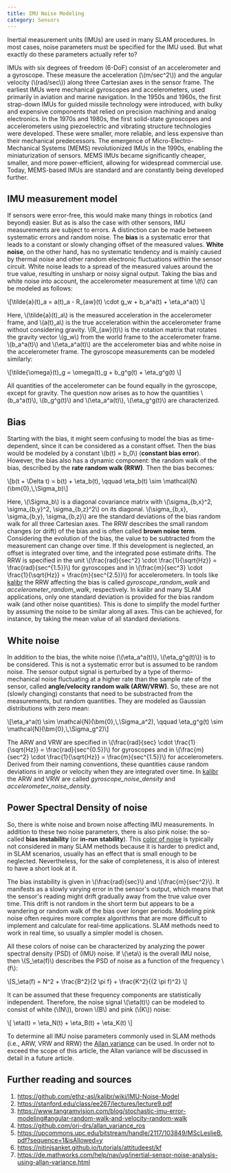 ```yaml
---
title: IMU Noise Modeling
category: Sensors
---
```


Inertial measurement units (IMUs) are used in many SLAM procedures. In most cases, noise parameters must be specified for the IMU used. But what exactly do these parameters actually refer to?

<!-- more -->

<p>IMUs with six degrees of freedom (6-DoF) consist of an accelerometer and a gyroscope. These measure the acceleration (\(m/sec^2\)) and the angular velocity (\(rad/sec\)) along three Cartesian axes in the sensor frame. The earliest IMUs were mechanical gyroscopes and accelerometers, used primarily in aviation and marine navigation. In the 1950s and 1960s, the first strap-down IMUs for guided missile technology were introduced, with bulky and expensive components that relied on precision machining and analog electronics. In the 1970s and 1980s, the first solid-state gyroscopes and accelerometers using piezoelectric and vibrating structure technologies were developed. These were smaller, more reliable, and less expensive than their mechanical predecessors. The emergence of Micro-Electro-Mechanical Systems (MEMS) revolutionized IMUs in the 1990s, enabling the miniaturization of sensors. MEMS IMUs became significantly cheaper, smaller, and more power-efficient, allowing for widespread commercial use. Today, MEMS-based IMUs are standard and are constantly being developed further.</p>

## IMU measurement model

<p>If sensors were error-free, this would make many things in robotics (and beyond) easier. But as is also the case with other sensors, IMU measurements are subject to errors. A distinction can be made between systematic errors and random noise. The <b>bias</b> is a systematic error that leads to a constant or slowly changing offset of the measured values. <b>White noise</b>, on the other hand, has no systematic tendency and is mainly caused by thermal noise and other random electronic fluctuations within the sensor circuit. White noise leads to a spread of the measured values around the true value, resulting in unsharp or noisy signal output. Taking the bias and white noise into account, the accelerometer measurement at time \(t\) can be modeled as follows:</p>

<p>\[\tilde{a}(t)_a = a(t)_a - R_{aw}(t) \cdot g_w + b_a^a(t) + \eta_a^a(t) \]</p>

<p>Here, \(\tilde{a}(t)_a\) is the measured acceleration in the accelerometer frame, and \(a(t)_a\) is the true acceleration within the accelerometer frame without considering gravity. \(R_{aw}(t)\) is the rotation matrix that rotates the gravity vector \(g_w\) from the world frame to the accelerometer frame. \(b_a^a(t)\) and \(\eta_a^a(t)\) are the accelerometer bias and white noise in the accelerometer frame. The gyroscope measurements can be modeled similarly: </p>

<p>\[\tilde{\omega}(t)_g = \omega(t)_g + b_g^g(t) + \eta_g^g(t) \]</p>

<p>All quantities of the accelerometer can be found equally in the gyroscope, except for gravity. The question now arises as to how the quantities \(b_a^a(t)\), \(b_g^g(t)\) and \(\eta_a^a(t)\), \(\eta_g^g(t)\) are characterized.</p>

## Bias

<p>Starting with the bias, it might seem confusing to model the bias as time-dependent, since it can be considered as a constant offset. Then the bias would be modeled by a constant \(b(t) = b_0\) (<b>constant bias error</b>). However, the bias also has a dynamic component: the random walk of the bias, described by the <b>rate random walk (RRW)</b>. Then the bias becomes:</p>

<p>\[b(t + \Delta t) = b(t) + \eta_b(t), \qquad \eta_b(t) \sim \mathcal{N}(\bm{0},\,\Sigma_b)\]</p>

<p>Here, \(\Sigma_b\) is a diagonal covariance matrix with \(\sigma_{b,x}^2, \sigma_{b,y}^2, \sigma_{b,z}^2\) on its diagonal. \(\sigma_{b,x}, \sigma_{b,y}, \sigma_{b,z}\) are the standard deviations of the bias random walk for all three Cartesian axes. The RRW describes the small random changes (or drift) of the bias and is often called <b>brown noise term</b>. Considering the evolution of the bias, the value to be subtracted from the measurement can change over time. If this development is neglected, an offset is integrated over time, and the integrated pose estimate drifts. The RRW is specified in the unit \(\frac{rad}{sec^2} \cdot \frac{1}{\sqrt{Hz}} = \frac{rad}{sec^{1.5}}\) for gyroscopes and in \(\frac{m}{sec^3} \cdot \frac{1}{\sqrt{Hz}} = \frac{m}{sec^{2.5}}\) for accelerometers. In tools like <a href="https://github.com/ethz-asl/kalibr/wiki/IMU-Noise-Model">kalibr</a> the RRW affecting the bias is called <i>gyroscope_random_walk</i> and <i>accelerometer_random_walk</i>, respectively. In kalibr and many SLAM applications, only one standard deviation is provided for the bias random walk (and other noise quantities). This is done to simplify the model further by assuming the noise to be similar along all axes. This can be achieved, for instance, by taking the mean value of all standard deviations. </p>

## White noise

<p>In addition to the bias, the white noise (\(\eta_a^a(t)\), \(\eta_g^g(t)\)) is to be considered. This is not a systematic error but is assumed to be random noise. The sensor output signal is perturbed by a type of thermo-mechanical noise fluctuating at a higher rate than the sample rate of the sensor, called <b>angle/velocity random walk (ARW/VRW)</b>. So, these are not (slowly changing) constants that need to be substracted from the measurements, but random quantities. They are modeled as Gaussian distributions with zero mean:</p> 

<p>\[\eta_a^a(t) \sim \mathcal{N}(\bm{0},\,\Sigma_a^2), \qquad \eta_g^g(t) \sim \mathcal{N}(\bm{0},\,\Sigma_g^2)\]</p>

<p>The ARW and VRW are specified in \(\frac{rad}{sec} \cdot \frac{1}{\sqrt{Hz}} = \frac{rad}{sec^{0.5}}\) for gyroscopes and in \(\frac{m}{sec^2} \cdot \frac{1}{\sqrt{Hz}} = \frac{m}{sec^{1.5}}\) for accelerometers. Derived from their naming conventions, these quantities cause random deviations in angle or velocity when they are integrated over time. In <a href="https://github.com/ethz-asl/kalibr/wiki/IMU-Noise-Model">kalibr</a> the ARW and VRW are called <i>gyroscope_noise_density</i> and <i>accelerometer_noise_density</i>.</p>

## Power Spectral Density of noise

<p>So, there is white noise and brown noise affecting IMU measurements. In addition to these two noise parameters, there is also pink noise: the so-called <b>bias instability</b> (or <b>in-run stability</b>). This <a href="https://en.wikipedia.org/wiki/Colors_of_noise">color of noise</a> is typically not considered in many SLAM methods because it is harder to predict and, in SLAM scenarios, usually has an effect that is small enough to be neglected. Nevertheless, for the sake of completeness, it is also of interest to have a short look at it.</p>

<p>The bias instability is given in \(\frac{rad}{sec}\) and \(\frac{m}{sec^2}\). It manifests as a slowly varying error in the sensor's output, which means that the sensor's reading might drift gradually away from the true value over time. This drift is not random in the short term but appears to be a wandering or random walk of the bias over longer periods. Modeling pink noise often requires more complex algorithms that are more difficult to implement and calculate for real-time applications. SLAM methods need to work in real time, so usually a simpler model is chosen.</p>

<p>All these colors of noise can be characterized by analyzing the power spectral density (PSD) of (IMU) noise. If \(\eta\) is the overall IMU noise, then \(S_\eta(f)\) describes the PSD of noise as a function of the frequency \(f\):</p>

<p>\[S_\eta(f) = N^2 + \frac{B^2}{2 \pi f} + \frac{K^2}{(2 \pi f)^2} \]</p>

<p>It can be assumed that these frequency components are statistically independent. Therefore, the noise signal \(\eta(t)\) can be modeled to consist of white (\(N\)), brown \(B\) and pink (\(K\)) noise:</p>

<p>\[ \eta(t) = \eta_N(t) + \eta_B(t) + \eta_K(t) \]</p>

<p>To determine all IMU noise parameters commonly used in SLAM methods (i.e., ARW, VRW and RRW) the <a href="https://en.wikipedia.org/wiki/Allan_variance">Allan variance</a> can be used. In order not to exceed the scope of this article, the Allan variance will be discussed in detail in a future article.</p>


## Further reading and sources

1. <a href="https://github.com/ethz-asl/kalibr/wiki/IMU-Noise-Model">https://github.com/ethz-asl/kalibr/wiki/IMU-Noise-Model</a>
2. <a href="https://stanford.edu/class/ee267/lectures/lecture9.pdf">https://stanford.edu/class/ee267/lectures/lecture9.pdf</a>
3. <a href="https://www.tangramvision.com/blog/stochastic-imu-error-modeling#angular-random-walk-and-velocity-random-walk">https://www.tangramvision.com/blog/stochastic-imu-error-modeling#angular-random-walk-and-velocity-random-walk</a>
4. <a href="https://github.com/ori-drs/allan_variance_ros">https://github.com/ori-drs/allan_variance_ros</a>
5. <a href="https://upcommons.upc.edu/bitstream/handle/2117/103849/MScLeslieB.pdf?sequence=1&isAllowed=y">https://upcommons.upc.edu/bitstream/handle/2117/103849/MScLeslieB.pdf?sequence=1&isAllowed=y</a>
6. <a href="https://nitinjsanket.github.io/tutorials/attitudeest/kf">https://nitinjsanket.github.io/tutorials/attitudeest/kf</a>
7. <a href="https://de.mathworks.com/help/nav/ug/inertial-sensor-noise-analysis-using-allan-variance.html">https://de.mathworks.com/help/nav/ug/inertial-sensor-noise-analysis-using-allan-variance.html</a>
